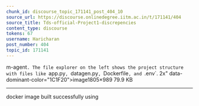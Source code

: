 ```yaml
---
chunk_id: discourse_topic_171141_post_404_10
source_url: https://discourse.onlinedegree.iitm.ac.in/t/171141/404
source_title: Tds-official-Project1-discrepencies
content_type: discourse
tokens: 67
username: Haricharan
post_number: 404
topic_id: 171141
---
```


m-agent`. The file explorer on the left shows the project structure with files like `app.py`, `datagen.py`, `Dockerfile`, and `.env`. 2x" data-dominant-color="1C1F20">image1805×989 79.9 KB

---

docker image built successfully using
